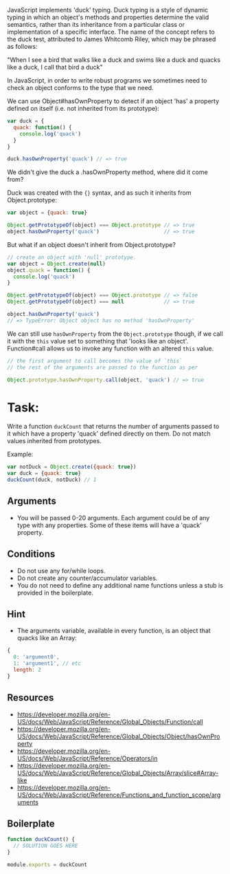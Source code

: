 JavaScript implements 'duck' typing. Duck typing is a style of dynamic typing in
which an object's methods and properties determine the valid semantics,
rather than its inheritance from a particular class or implementation of a
specific interface. The name of the concept refers to the duck test, attributed
to James Whitcomb Riley, which may be phrased as follows:

  "When I see a bird that walks like a duck and swims like a duck and quacks like a duck, I call that bird a duck"

In JavaScript, in order to write robust programs we sometimes need to
check an object conforms to the type that we need.

We can use Object#hasOwnProperty to detect if an object 'has' a property defined on itself (i.e. not
inherited from its prototype):

```js
var duck = {
  quack: function() {
    console.log('quack')
  }
}

duck.hasOwnProperty('quack') // => true
```

We didn't give the duck a .hasOwnProperty method, where did it come from?

Duck was created with the `{}` syntax, and as such
it inherits from Object.prototype:

```js
var object = {quack: true}

Object.getPrototypeOf(object) === Object.prototype // => true
object.hasOwnProperty('quack')                     // => true
```

But what if an object doesn't inherit from Object.prototype?

```js
// create an object with 'null' prototype.
var object = Object.create(null)
object.quack = function() {
  console.log('quack')
}

Object.getPrototypeOf(object) === Object.prototype // => false
Object.getPrototypeOf(object) === null             // => true

object.hasOwnProperty('quack')
// => TypeError: Object object has no method 'hasOwnProperty'
```

We can still use `hasOwnProperty` from the `Object.prototype` though,
if we call it with the `this` value set to something that 'looks like
an object'. Function#call allows us to invoke any function with
an altered `this` value.

```js
// the first argument to call becomes the value of `this`
// the rest of the arguments are passed to the function as per

Object.prototype.hasOwnProperty.call(object, 'quack') // => true
```

# Task:

Write a function `duckCount` that returns the number of arguments passed to it which
have a property 'quack' defined directly on them. Do not match values inherited
from prototypes.

Example:

```js
var notDuck = Object.create({quack: true})
var duck = {quack: true}
duckCount(duck, notDuck) // 1
```
## Arguments

* You will be passed 0-20 arguments. Each argument could be of any type with any 
  properties. Some of these items will have a 'quack' property.

## Conditions

* Do not use any for/while loops.
* Do not create any counter/accumulator variables.
* You do not need to define any additional name functions 
  unless a stub is provided in the boilerplate.

## Hint

* The arguments variable, available in every function,
  is an object that quacks like an Array:

```js
{
  0: 'argument0',
  1: 'argument1', // etc
  length: 2
}
```

## Resources

* https://developer.mozilla.org/en-US/docs/Web/JavaScript/Reference/Global_Objects/Function/call
* https://developer.mozilla.org/en-US/docs/Web/JavaScript/Reference/Global_Objects/Object/hasOwnProperty
* https://developer.mozilla.org/en-US/docs/Web/JavaScript/Reference/Operators/in
* https://developer.mozilla.org/en-US/docs/Web/JavaScript/Reference/Global_Objects/Array/slice#Array-like
* https://developer.mozilla.org/en-US/docs/Web/JavaScript/Reference/Functions_and_function_scope/arguments


## Boilerplate

```js
function duckCount() {
  // SOLUTION GOES HERE
}

module.exports = duckCount
```
